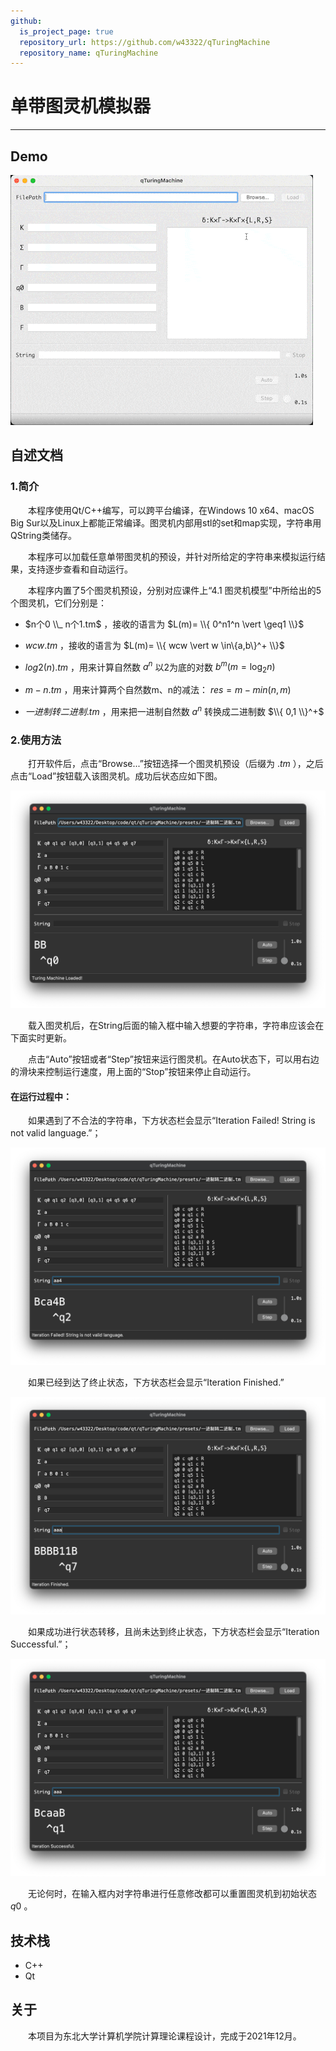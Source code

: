 ```yaml
---
github:
  is_project_page: true
  repository_url: https://github.com/w43322/qTuringMachine
  repository_name: qTuringMachine
---
```


# 单带图灵机模拟器

---

## Demo

![](./turingmachine.gif)

## 自述文档

### 1.简介

&emsp;&emsp;本程序使用Qt/C++编写，可以跨平台编译，在Windows 10 x64、macOS Big Sur以及Linux上都能正常编译。图灵机内部用stl的set和map实现，字符串用QString类储存。

&emsp;&emsp;本程序可以加载任意单带图灵机的预设，并针对所给定的字符串来模拟运行结果，支持逐步查看和自动运行。

&emsp;&emsp;本程序内置了5个图灵机预设，分别对应课件上“4.1 图灵机模型”中所给出的5个图灵机，它们分别是：

*  $n个0 \\_ n个1.tm$ ，接收的语言为  $L(m)= \\{ 0^n1^n \vert \geq1 \\}$

*  $wcw.tm$ ，接收的语言为  $L(m)= \\{ wcw \vert w \in\{a,b\}^+ \\}$

*  $log2(n).tm$ ，用来计算自然数  $a^n$ 以2为底的对数  $b^m(m=\log_2n)$

*  $m-n.tm$ ，用来计算两个自然数m、n的减法：  $res=m-min(n,m)$

*  $一进制转二进制.tm$ ，用来把一进制自然数  $a^n$ 转换成二进制数  $\\{ 0,1 \\}^+$

### 2.使用方法

&emsp;&emsp;打开软件后，点击“Browse...”按钮选择一个图灵机预设（后缀为 $.tm$ ），之后点击“Load”按钮载入该图灵机。成功后状态应如下图。

![Screenshot1](./Screenshot1.png)

&emsp;&emsp;载入图灵机后，在String后面的输入框中输入想要的字符串，字符串应该会在下面实时更新。

&emsp;&emsp;点击“Auto”按钮或者“Step”按钮来运行图灵机。在Auto状态下，可以用右边的滑块来控制运行速度，用上面的“Stop”按钮来停止自动运行。

#### 在运行过程中：

&emsp;&emsp;如果遇到了不合法的字符串，下方状态栏会显示“Iteration Failed! String is not valid language.”；

![Screenshot2](./Screenshot2.png)

&emsp;&emsp;如果已经到达了终止状态，下方状态栏会显示“Iteration Finished.”

![Screenshot3](./Screenshot3.png)

&emsp;&emsp;如果成功进行状态转移，且尚未达到终止状态，下方状态栏会显示“Iteration Successful.”；

![Screenshot4](./Screenshot4.png)

&emsp;&emsp;无论何时，在输入框内对字符串进行任意修改都可以重置图灵机到初始状态  $q0$ 。

## 技术栈

* C++
* Qt

## 关于

&emsp;&emsp;本项目为东北大学计算机学院计算理论课程设计，完成于2021年12月。
